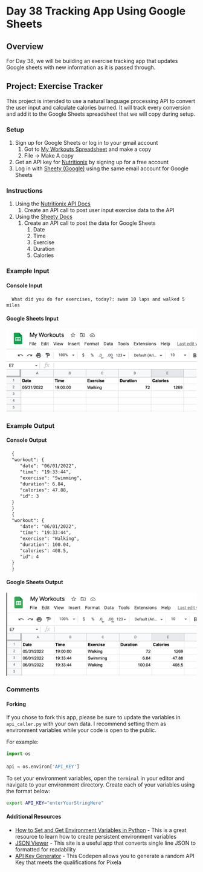 # Day 38 Tracking App Using Google Sheets

## Overview

For Day 38, we will be building an exercise tracking app that updates Google sheets with new information as it is passed through.

## Project: Exercise Tracker

This project is intended to use a natural language processing API to convert the user input and calculate calories burned. It will track every conversion and add it to the Google Sheets spreadsheet that we will copy during setup.

### Setup

1. Sign up for Google Sheets or log in to your gmail account
   1. Got to [My Workouts Spreadsheet](https://docs.google.com/spreadsheets/d/1DHL6Y8XAHSC_KhJsa9QMekwP8b4YheWZY_sxlH3i494/edit?usp=sharing) and make a copy
   2. File -> Make A copy
2. Get an API key for [Nutritionix](https://www.nutritionix.com/business/api) by signing up for a free account
3. Log in with [Sheety (Google)](https://sheety.co) using the same email account for Google Sheets

### Instructions

1. Using the [Nutritionix API Docs](https://docs.google.com/document/d/1_q-K-ObMTZvO0qUEAxROrN3bwMujwAN25sLHwJzliK0/edit#)
   1. Create an API call to post user input exercise data to the API
2. Using the [Sheety Docs](https://sheety.co/docs)
   1. Create an API call to post the data for Google Sheets
      1. Date
      2. Time
      3. Exercise
      4. Duration
      5. Calories

### Example Input

#### Console Input

      What did you do for exercises, today?: swam 10 laps and walked 5 miles

#### Google Sheets Input

![exercise_tracker1](Images/exercise_tracker1.png)

### Example Output

#### Console Output

      {
      "workout": {
         "date": "06/01/2022",
         "time": "19:33:44",
         "exercise": "Swimming",
         "duration": 6.84,
         "calories": 47.88,
         "id": 3
      }
      }
      {
      "workout": {
         "date": "06/01/2022",
         "time": "19:33:44",
         "exercise": "Walking",
         "duration": 100.04,
         "calories": 408.5,
         "id": 4
      }
      }

#### Google Sheets Output

![exercise_tracker2](Images/exercise_tracker2.png)

### Comments

#### Forking

If you chose to fork this app, please be sure to update the variables in `api_caller.py` with your own data. I recommend setting them as environment variables while your code is open to the public.

For example:

```python
import os

api = os.environ['API_KEY']
```

To set your environment variables, open the `terminal` in your editor and navigate to your environment directory. Create each of your variables using the format below:

```sh
export API_KEY="enterYourStringHere"
```

#### Additional Resources

- [How to Set and Get Environment Variables in Python](https://able.bio/rhett/how-to-set-and-get-environment-variables-in-python--274rgt5) - This is a great resource to learn how to create persistent environment variables
- [JSON Viewer](http://jsonviewer.stack.hu) - This site is a useful app that converts single line JSON to formatted for readability
- [API Key Generator](https://codepen.io/corenominal/pen/rxOmMJ) - This Codepen allows you to generate a random API Key that meets the qualifications for Pixela
